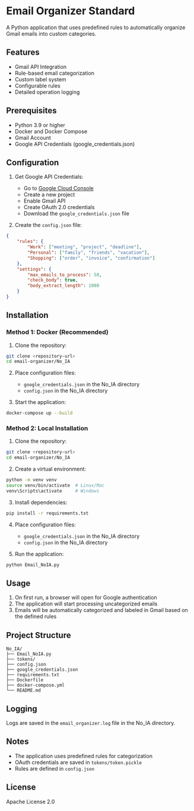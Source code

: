 # Email Organizer Standard

A Python application that uses predefined rules to automatically organize Gmail emails into custom categories.

## Features

- Gmail API Integration
- Rule-based email categorization
- Custom label system
- Configurable rules
- Detailed operation logging

## Prerequisites

- Python 3.9 or higher
- Docker and Docker Compose
- Gmail Account
- Google API Credentials (google_credentials.json)

## Configuration

1. Get Google API Credentials:
   - Go to [Google Cloud Console](https://console.cloud.google.com)
   - Create a new project
   - Enable Gmail API
   - Create OAuth 2.0 credentials
   - Download the `google_credentials.json` file

2. Create the `config.json` file:
```json
{
    "rules": {
        "Work": ["meeting", "project", "deadline"],
        "Personal": ["family", "friends", "vacation"],
        "Shopping": ["order", "invoice", "confirmation"]
    },
    "settings": {
        "max_emails_to_process": 50,
        "check_body": true,
        "body_extract_length": 1000
    }
}
```

## Installation

### Method 1: Docker (Recommended)

1. Clone the repository:
```bash
git clone <repository-url>
cd email-organizer/No_IA
```

2. Place configuration files:
   - `google_credentials.json` in the No_IA directory
   - `config.json` in the No_IA directory

3. Start the application:
```bash
docker-compose up --build
```

### Method 2: Local Installation

1. Clone the repository:
```bash
git clone <repository-url>
cd email-organizer/No_IA
```

2. Create a virtual environment:
```bash
python -m venv venv
source venv/bin/activate  # Linux/Mac
venv\Scripts\activate     # Windows
```

3. Install dependencies:
```bash
pip install -r requirements.txt
```

4. Place configuration files:
   - `google_credentials.json` in the No_IA directory
   - `config.json` in the No_IA directory

5. Run the application:
```bash
python Email_NoIA.py
```

## Usage

1. On first run, a browser will open for Google authentication
2. The application will start processing uncategorized emails
3. Emails will be automatically categorized and labeled in Gmail based on the defined rules

## Project Structure

```
No_IA/
├── Email_NoIA.py
├── tokens/
├── config.json
├── google_credentials.json
├── requirements.txt
├── Dockerfile
├── docker-compose.yml
└── README.md
```

## Logging

Logs are saved in the `email_organizer.log` file in the No_IA directory.

## Notes

- The application uses predefined rules for categorization
- OAuth credentials are saved in `tokens/token.pickle`
- Rules are defined in `config.json`

## License

Apache License 2.0 